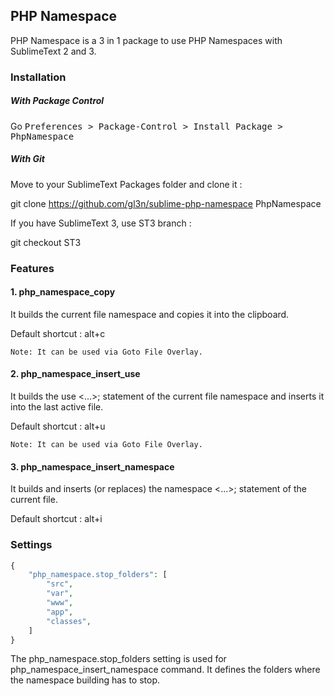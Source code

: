 
## PHP Namespace

PHP Namespace is a 3 in 1 package to use PHP Namespaces with SublimeText 2 and 3.

### Installation

##### With Package Control

Go <kbd>Preferences > Package-Control > Install Package > PhpNamespace</kbd>

##### With Git

Move to your SublimeText Packages folder and clone it :

git clone https://github.com/gl3n/sublime-php-namespace PhpNamespace

If you have SublimeText 3, use ST3 branch :

git checkout ST3

### Features

#### 1. php_namespace_copy

It builds the current file namespace and copies it into the clipboard.

Default shortcut : alt+c

    Note: It can be used via Goto File Overlay.

#### 2. php_namespace_insert_use

It builds the use <...>; statement of the current file namespace and inserts it into the last active file.

Default shortcut : alt+u

    Note: It can be used via Goto File Overlay.

#### 3. php_namespace_insert_namespace

It builds and inserts (or replaces) the namespace <...>; statement of the current file.

Default shortcut : alt+i

### Settings
```php
{
    "php_namespace.stop_folders": [
        "src",
        "var",
        "www",
        "app",
        "classes",
    ]
}
```
The php_namespace.stop_folders setting is used for php_namespace_insert_namespace command. It defines the folders where the namespace building has to stop.